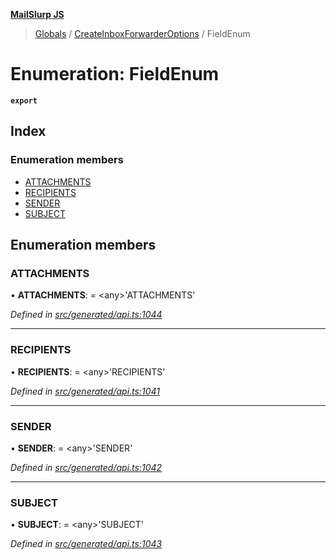 **[MailSlurp JS](../README.md)**

> [Globals](../README.md) / [CreateInboxForwarderOptions](../modules/createinboxforwarderoptions.md) / FieldEnum

# Enumeration: FieldEnum

**`export`** 

## Index

### Enumeration members

* [ATTACHMENTS](createinboxforwarderoptions.fieldenum.md#attachments)
* [RECIPIENTS](createinboxforwarderoptions.fieldenum.md#recipients)
* [SENDER](createinboxforwarderoptions.fieldenum.md#sender)
* [SUBJECT](createinboxforwarderoptions.fieldenum.md#subject)

## Enumeration members

### ATTACHMENTS

•  **ATTACHMENTS**:  = \<any>'ATTACHMENTS'

*Defined in [src/generated/api.ts:1044](https://github.com/mailslurp/mailslurp-client/blob/2c659a7/src/generated/api.ts#L1044)*

___

### RECIPIENTS

•  **RECIPIENTS**:  = \<any>'RECIPIENTS'

*Defined in [src/generated/api.ts:1041](https://github.com/mailslurp/mailslurp-client/blob/2c659a7/src/generated/api.ts#L1041)*

___

### SENDER

•  **SENDER**:  = \<any>'SENDER'

*Defined in [src/generated/api.ts:1042](https://github.com/mailslurp/mailslurp-client/blob/2c659a7/src/generated/api.ts#L1042)*

___

### SUBJECT

•  **SUBJECT**:  = \<any>'SUBJECT'

*Defined in [src/generated/api.ts:1043](https://github.com/mailslurp/mailslurp-client/blob/2c659a7/src/generated/api.ts#L1043)*
